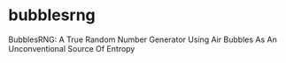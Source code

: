 # bubblesrng
BubblesRNG: A True Random Number Generator Using Air Bubbles As An Unconventional Source Of Entropy
